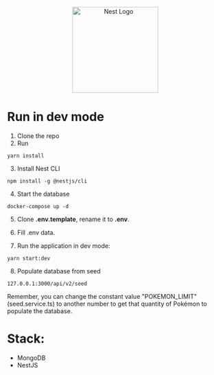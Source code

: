 <p align="center">
  <a href="http://nestjs.com/" target="blank"><img src="https://nestjs.com/img/logo-small.svg" width="200" alt="Nest Logo" /></a>
</p>

[circleci-image]: https://img.shields.io/circleci/build/github/nestjs/nest/master?token=abc123def456
[circleci-url]: https://circleci.com/gh/nestjs/nest

# Run in dev mode
1. Clone the repo
2. Run 
```
yarn install
```
3. Install Nest CLI
```
npm install -g @nestjs/cli
```
4. Start the database
```
docker-compose up -d
```
5. Clone __.env.template__, rename it to __.env__.

6. Fill .env data.

7. Run the application in dev mode:
```
yarn start:dev
```

8. Populate database from seed
```
127.0.0.1:3000/api/v2/seed
```
Remember, you can change the constant value "POKEMON_LIMIT" (seed.service.ts) to another number to get that quantity of Pokémon to populate the database.

# Stack:
* MongoDB
* NestJS